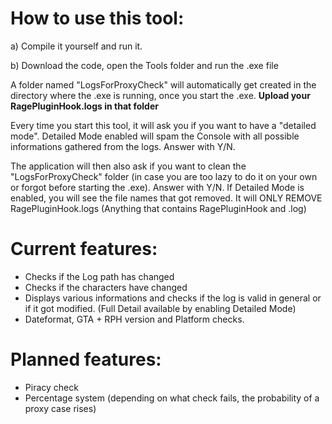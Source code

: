 # How to use this tool:

a) Compile it yourself and run it.

b) Download the code, open the Tools folder and run the .exe file

A folder named "LogsForProxyCheck" will automatically get created in the directory where the .exe is running, once you start the .exe. 
**Upload your RagePluginHook.logs in that folder**


Every time you start this tool, it will ask you if you want to have a "detailed mode". 
Detailed Mode enabled will spam the Console with all possible informations gathered from the logs.
Answer with Y/N.

The application will then also ask if you want to clean the "LogsForProxyCheck" folder (in case you are too lazy to do it on your own or forgot before starting the .exe). 
Answer with Y/N.
If Detailed Mode is enabled, you will see the file names that got removed. It will ONLY REMOVE RagePluginHook.logs (Anything that contains RagePluginHook and .log)


# Current features:

- Checks if the Log path has changed
- Checks if the characters have changed
- Displays various informations and checks if the log is valid in general or if it got modified. (Full Detail available by enabling Detailed Mode)
- Dateformat, GTA + RPH version and Platform checks.

# Planned features:
- Piracy check
- Percentage system (depending on what check fails, the probability of a proxy case rises)
